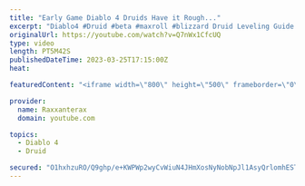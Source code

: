 ```yaml
---
title: "Early Game Diablo 4 Druids Have it Rough..."
excerpt: "Diablo4 #Druid #beta #maxroll #blizzard Druid Leveling Guide: https://maxroll.gg/d4/build-guides/tornado-druid-leveling-guide ..."
originalUrl: https://youtube.com/watch?v=Q7nWx1CfcUQ
type: video
length: PT5M42S
publishedDateTime: 2023-03-25T17:15:00Z
heat: 

featuredContent: "<iframe width=\"800\" height=\"500\" frameborder=\"0\" src=\"https://www.youtube.com/embed/Q7nWx1CfcUQ\" allow=\"accelerometer; autoplay; encrypted-media; gyroscope; picture-in-picture\" allowfullscreen></iframe>"

provider:
  name: Raxxanterax
  domain: youtube.com

topics:
  - Diablo 4
  - Druid

secured: "O1hxhzuRO/Q9ghp/e+KWPWp2wyCvWiuN4JHmXosNyNobNpJl1AsyQrlomhESTFtQpHBXB0Zfvmq9lLrdv9kHYkTlFoqMp1gNt+pQSJymTCH9xwKPjEzlKk02PeU1kduU5NpIJs9g//oGx7zCylP+3UsCXZLKry4QdDsTaCZjvA89M0Jt3PLkyA4k2xoKBjdLo08VgN3LoVBZ5C+Wylcai+JWtPAG4u7l8XhO07b/S2CFqnQG6l1QIfnj+u30VoQlvrlC2mEULW/qVtaST7rZueJiKGpcJ015nBlVvCb4EfB0RX3SGgFSRfrzGA4qpjOATiJ9YY1SKfBT9PJEqWYGsy9Jd7dl2UQHu7A4cCC6xXkENp0CO4wZma2u/9UuNjUWrb40HH5pg8anEgTWmla6Kg==;WSBY5iihd5JG1sYFttz8XA=="
---
```


